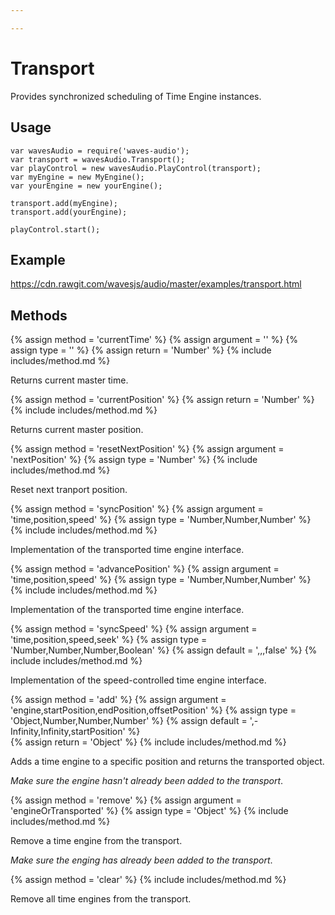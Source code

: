 ```yaml
---

---
```


# Transport

Provides synchronized scheduling of Time Engine instances.

## Usage

~~~
var wavesAudio = require('waves-audio');
var transport = wavesAudio.Transport();
var playControl = new wavesAudio.PlayControl(transport);
var myEngine = new MyEngine();
var yourEngine = new yourEngine();

transport.add(myEngine);
transport.add(yourEngine);

playControl.start();
~~~

## Example

<a href="https://cdn.rawgit.com/wavesjs/audio/master/examples/transport.html" target="_blank">
  https://cdn.rawgit.com/wavesjs/audio/master/examples/transport.html
</a>

## Methods

{% assign method = 'currentTime' %}
{% assign argument = '' %}
{% assign type = '' %}
{% assign return = 'Number' %}
{% include includes/method.md %}

Returns current master time.

{% assign method = 'currentPosition' %}
{% assign return = 'Number' %}
{% include includes/method.md %}

Returns current master position.

{% assign method = 'resetNextPosition' %}
{% assign argument = 'nextPosition' %}
{% assign type = 'Number' %}
{% include includes/method.md %}

Reset next tranport position.

{% assign method = 'syncPosition' %}
{% assign argument = 'time,position,speed' %}
{% assign type = 'Number,Number,Number' %}
{% include includes/method.md %}

Implementation of the transported time engine interface.

{% assign method = 'advancePosition' %}
{% assign argument = 'time,position,speed' %}
{% assign type = 'Number,Number,Number' %}
{% include includes/method.md %}

Implementation of the transported time engine interface.

{% assign method = 'syncSpeed' %}
{% assign argument = 'time,position,speed,seek' %}
{% assign type = 'Number,Number,Number,Boolean' %}
{% assign default = ',,,false' %} 
{% include includes/method.md %}

Implementation of the speed-controlled time engine interface.

{% assign method = 'add' %}
{% assign argument = 'engine,startPosition,endPosition,offsetPosition' %}
{% assign type = 'Object,Number,Number,Number' %}
{% assign default = ',-Infinity,Infinity,startPosition' %}   
{% assign return = 'Object' %}
{% include includes/method.md %}

Adds a time engine to a specific position and returns the transported object.

_Make sure the engine hasn't already been added to the transport_.

{% assign method = 'remove' %}
{% assign argument = 'engineOrTransported' %}
{% assign type = 'Object' %}
{% include includes/method.md %}

Remove a time engine from the transport.

_Make sure the enging has already been added to the transport_.

{% assign method = 'clear' %}
{% include includes/method.md %}

Remove all time engines from the transport.

